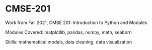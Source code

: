 # CMSE-201

Work from Fall 2021, CMSE 201: Introduction to Python and Modules

Modules Covered: matplotlib, pandas, numpy, math, seaborn

Skills: mathematical models, data cleaning, data visualization
